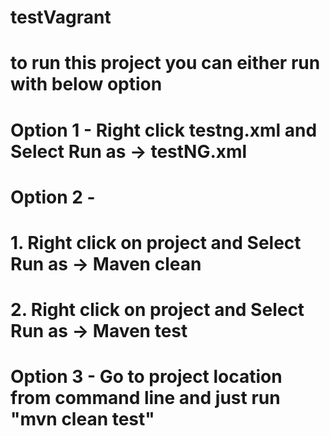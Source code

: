# testVagrant
# to run this project you can either run with below option
# Option 1 - Right click testng.xml and Select Run as -> testNG.xml
# Option 2 - 
#             1. Right click on project and Select Run as -> Maven clean
#             2. Right click on project and Select Run as -> Maven test
# Option 3 -  Go to project location from command line and just run "mvn clean test" 

